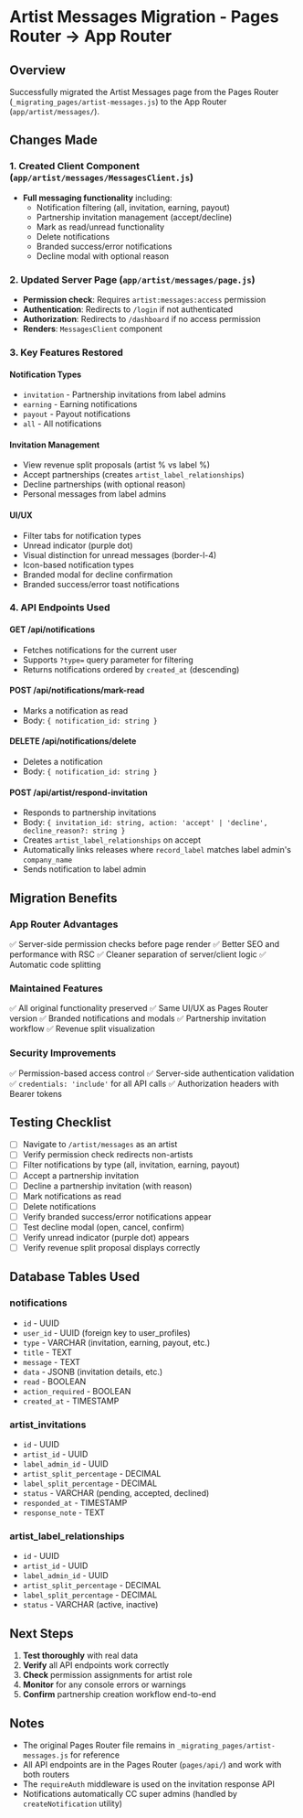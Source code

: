 # Artist Messages Migration - Pages Router → App Router

## Overview
Successfully migrated the Artist Messages page from the Pages Router (`_migrating_pages/artist-messages.js`) to the App Router (`app/artist/messages/`).

## Changes Made

### 1. Created Client Component (`app/artist/messages/MessagesClient.js`)
- **Full messaging functionality** including:
  - Notification filtering (all, invitation, earning, payout)
  - Partnership invitation management (accept/decline)
  - Mark as read/unread functionality
  - Delete notifications
  - Branded success/error notifications
  - Decline modal with optional reason

### 2. Updated Server Page (`app/artist/messages/page.js`)
- **Permission check**: Requires `artist:messages:access` permission
- **Authentication**: Redirects to `/login` if not authenticated
- **Authorization**: Redirects to `/dashboard` if no access permission
- **Renders**: `MessagesClient` component

### 3. Key Features Restored

#### **Notification Types**
- `invitation` - Partnership invitations from label admins
- `earning` - Earning notifications
- `payout` - Payout notifications
- `all` - All notifications

#### **Invitation Management**
- View revenue split proposals (artist % vs label %)
- Accept partnerships (creates `artist_label_relationships`)
- Decline partnerships (with optional reason)
- Personal messages from label admins

#### **UI/UX**
- Filter tabs for notification types
- Unread indicator (purple dot)
- Visual distinction for unread messages (border-l-4)
- Icon-based notification types
- Branded modal for decline confirmation
- Branded success/error toast notifications

### 4. API Endpoints Used

#### **GET /api/notifications**
- Fetches notifications for the current user
- Supports `?type=` query parameter for filtering
- Returns notifications ordered by `created_at` (descending)

#### **POST /api/notifications/mark-read**
- Marks a notification as read
- Body: `{ notification_id: string }`

#### **DELETE /api/notifications/delete**
- Deletes a notification
- Body: `{ notification_id: string }`

#### **POST /api/artist/respond-invitation**
- Responds to partnership invitations
- Body: `{ invitation_id: string, action: 'accept' | 'decline', decline_reason?: string }`
- Creates `artist_label_relationships` on accept
- Automatically links releases where `record_label` matches label admin's `company_name`
- Sends notification to label admin

## Migration Benefits

### **App Router Advantages**
✅ Server-side permission checks before page render
✅ Better SEO and performance with RSC
✅ Cleaner separation of server/client logic
✅ Automatic code splitting

### **Maintained Features**
✅ All original functionality preserved
✅ Same UI/UX as Pages Router version
✅ Branded notifications and modals
✅ Partnership invitation workflow
✅ Revenue split visualization

### **Security Improvements**
✅ Permission-based access control
✅ Server-side authentication validation
✅ `credentials: 'include'` for all API calls
✅ Authorization headers with Bearer tokens

## Testing Checklist

- [ ] Navigate to `/artist/messages` as an artist
- [ ] Verify permission check redirects non-artists
- [ ] Filter notifications by type (all, invitation, earning, payout)
- [ ] Accept a partnership invitation
- [ ] Decline a partnership invitation (with reason)
- [ ] Mark notifications as read
- [ ] Delete notifications
- [ ] Verify branded success/error notifications appear
- [ ] Test decline modal (open, cancel, confirm)
- [ ] Verify unread indicator (purple dot) appears
- [ ] Verify revenue split proposal displays correctly

## Database Tables Used

### **notifications**
- `id` - UUID
- `user_id` - UUID (foreign key to user_profiles)
- `type` - VARCHAR (invitation, earning, payout, etc.)
- `title` - TEXT
- `message` - TEXT
- `data` - JSONB (invitation details, etc.)
- `read` - BOOLEAN
- `action_required` - BOOLEAN
- `created_at` - TIMESTAMP

### **artist_invitations**
- `id` - UUID
- `artist_id` - UUID
- `label_admin_id` - UUID
- `artist_split_percentage` - DECIMAL
- `label_split_percentage` - DECIMAL
- `status` - VARCHAR (pending, accepted, declined)
- `responded_at` - TIMESTAMP
- `response_note` - TEXT

### **artist_label_relationships**
- `id` - UUID
- `artist_id` - UUID
- `label_admin_id` - UUID
- `artist_split_percentage` - DECIMAL
- `label_split_percentage` - DECIMAL
- `status` - VARCHAR (active, inactive)

## Next Steps

1. **Test thoroughly** with real data
2. **Verify** all API endpoints work correctly
3. **Check** permission assignments for artist role
4. **Monitor** for any console errors or warnings
5. **Confirm** partnership creation workflow end-to-end

## Notes

- The original Pages Router file remains in `_migrating_pages/artist-messages.js` for reference
- All API endpoints are in the Pages Router (`pages/api/`) and work with both routers
- The `requireAuth` middleware is used on the invitation response API
- Notifications automatically CC super admins (handled by `createNotification` utility)

